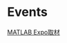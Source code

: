 # Events

[MATLAB Expo取材](https://blogs.mathworks.com/japan-community/2025/02/03/interviewjapaninternationalbirdmanrally/?from=jp)

